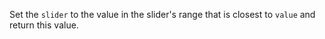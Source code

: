 Set the `slider` to the value in the slider's range that is closest to `value` and return this value.
